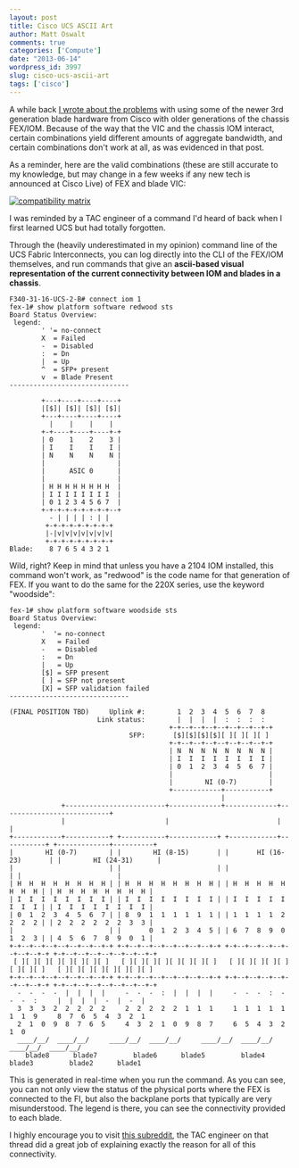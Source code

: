 ```yaml
---
layout: post
title: Cisco UCS ASCII Art
author: Matt Oswalt
comments: true
categories: ['Compute']
date: "2013-06-14"
wordpress_id: 3997
slug: cisco-ucs-ascii-art
tags: ['cisco']
---
```



A while back [I wrote about the problems](https://keepingitclassless.net/2012/10/cisco-ucs-b200-m3-invalid-adaptor-iocard/) with using some of the newer 3rd generation blade hardware from Cisco with older generations of the chassis FEX/IOM. Because of the way that the VIC and the chassis IOM interact, certain combinations yield different amounts of aggregate bandwidth, and certain combinations don't work at all, as was evidenced in that post.

As a reminder, here are the valid combinations (these are still accurate to my knowledge, but may change in a few weeks if any new tech is announced at Cisco Live) of FEX and blade VIC:

[![compatibility matrix](assets/2012/10/compatibility-matrix.png)](assets/2012/10/compatibility-matrix.png)

I was reminded by a TAC engineer of a command I'd heard of back when I first learned UCS but had totally forgotten.

Through the (heavily underestimated in my opinion) command line of the UCS Fabric Interconnects, you can log directly into the CLI of the FEX/IOM themselves, and run commands that give an **ascii-based visual representation of the current connectivity between IOM and blades in a chassis**.
    
    F340-31-16-UCS-2-B# connect iom 1
    fex-1# show platform software redwood sts
    Board Status Overview:
     legend:
            ' '= no-connect
            X  = Failed
            -  = Disabled
            :  = Dn
            |  = Up
            ^  = SFP+ present
            v  = Blade Present
    ------------------------------
    
            +---+----+----+----+
            |[$]| [$]| [$]| [$]|
            +---+----+----+----+
              |    |    |    |
            +-+----+----+----+-+
            | 0    1    2    3 |
            | I    I    I    I |
            | N    N    N    N |
            |                  |
            |      ASIC 0      |
            |                  |
            | H H H H H H H H  |
            | I I I I I I I I  |
            | 0 1 2 3 4 5 6 7  |
            +-+-+-+-+-+-+-+-+--+
              - | | | | : | |
             +-+-+-+-+-+-+-+-+
             |-|v|v|v|v|v|v|v|
             +-+-+-+-+-+-+-+-+
    Blade:    8 7 6 5 4 3 2 1


Wild, right? Keep in mind that unless you have a 2104 IOM installed, this command won't work, as "redwood" is the code name for that generation of FEX. If you want to do the same for the 220X series, use the keyword "woodside":
    
    fex-1# show platform software woodside sts
    Board Status Overview:
     legend:
            '  '= no-connect
            X   = Failed
            -   = Disabled
            :   = Dn
            |   = Up
            [$] = SFP present
            [ ] = SFP not present
            [X] = SFP validation failed
    ------------------------------
    
    (FINAL POSITION TBD)     Uplink #:        1  2  3  4  5  6  7  8
                          Link status:        |  |  |  |  :  :  :  :
                                            +-+--+--+--+--+--+--+--+-+
                                  SFP:       [$][$][$][$][ ][ ][ ][ ]
                                            +-+--+--+--+--+--+--+--+-+
                                            | N  N  N  N  N  N  N  N |
                                            | I  I  I  I  I  I  I  I |
                                            | 0  1  2  3  4  5  6  7 |
                                            |                        |
                                            |        NI (0-7)        |
                                            +------------+-----------+
                                                         |
                 +-------------------------+-------------+-------------+---------------------------+
                 |                         |                           |                           |
    +------------+-----------+ +-----------+------------+ +------------+-----------+ +-------------+----------+
    |        HI (0-7)        | |        HI (8-15)       | |       HI (16-23)       | |        HI (24-31)      |
    |                        | |                        | |                        | |                        |
    | H  H  H  H  H  H  H  H | | H  H  H  H  H  H  H  H | | H  H  H  H  H  H  H  H | | H  H  H  H  H  H  H  H |
    | I  I  I  I  I  I  I  I | | I  I  I  I  I  I  I  I | | I  I  I  I  I  I  I  I | | I  I  I  I  I  I  I  I |
    | 0  1  2  3  4  5  6  7 | | 8  9  1  1  1  1  1  1 | | 1  1  1  1  2  2  2  2 | | 2  2  2  2  2  2  3  3 |
    |                        | |       0  1  2  3  4  5 | | 6  7  8  9  0  1  2  3 | | 4  5  6  7  8  9  0  1 |
    +-+--+--+--+--+--+--+--+-+ +-+--+--+--+--+--+--+--+-+ +-+--+--+--+--+--+--+--+-+ +-+--+--+--+--+--+--+--+-+
     [ ][ ][ ][ ][ ][ ][ ][ ]   [ ][ ][ ][ ][ ][ ][ ][ ]   [ ][ ][ ][ ][ ][ ][ ][ ]   [ ][ ][ ][ ][ ][ ][ ][ ]
    +-+--+--+--+--+--+--+--+-+ +-+--+--+--+--+--+--+--+-+ +-+--+--+--+--+--+--+--+-+ +-+--+--+--+--+--+--+--+-+
      -  -  -  -  |  |  |  |     -  -  -  :  |  |  |  |     -  -  -  :  -  -  -  :     |  |  |  |  -  |  -  |
      3  3  3  2  2  2  2  2     2  2  2  2  2  1  1  1     1  1  1  1  1  1  1  9     8  7  6  5  4  3  2  1
      2  1  0  9  8  7  6  5     4  3  2  1  0  9  8  7     6  5  4  3  2  1  0
      ____/__/  ____/__/     ____/__/  ____/__/     ____/__/  ____/__/     ____/__/  ____/__/  
        blade8      blade7         blade6      blade5         blade4      blade3         blade2      blade1

This is generated in real-time when you run the command. As you can see, you can not only view the status of the physical ports where the FEX is connected to the FI, but also the backplane ports that typically are very misunderstood. The legend is there, you can see the connectivity provided to each blade.

I highly encourage you to visit [this subreddit](http://www.reddit.com/r/Cisco/comments/1c8iz0/cisco_ucs_b200_m3_invalid_adapter_iocard_gotcha/), the TAC engineer on that thread did a great job of explaining exactly the reason for all of this connectivity.
